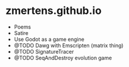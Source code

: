 # zmertens.github.io
 - Poems
 - Satire
 - Use Godot as a game engine
 - @TODO Dawg with Emscripten (matrix thing)
 - @TODO SignatureTracer
 - @TODO SeqAndDestroy evolution game

